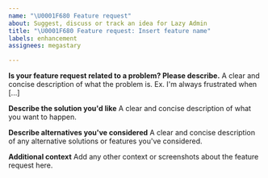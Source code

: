 ```yaml
---
name: "\U0001F680 Feature request"
about: Suggest, discuss or track an idea for Lazy Admin
title: "\U0001F680 Feature request: Insert feature name"
labels: enhancement
assignees: megastary

---
```


**Is your feature request related to a problem? Please describe.**
A clear and concise description of what the problem is. Ex. I'm always frustrated when [...]

**Describe the solution you'd like**
A clear and concise description of what you want to happen.

**Describe alternatives you've considered**
A clear and concise description of any alternative solutions or features you've considered.

**Additional context**
Add any other context or screenshots about the feature request here.
